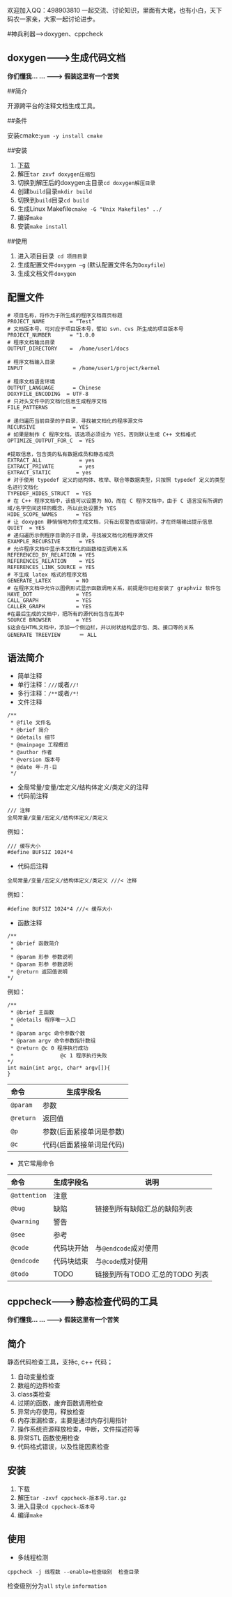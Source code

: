 欢迎加入QQ：498903810 一起交流、讨论知识，里面有大佬，也有小白，天下码农一家亲，大家一起讨论进步。

#神兵利器-->doxygen、cppcheck

## doxygen--->生成代码文档

**你们懂我... ...  ---> 假装这里有一个苦笑**

##简介

开源跨平台的注释文档生成工具。

##条件

安装cmake:`yum -y install cmake`

##安装

1. [下载](http://libevent.org/)
2. 解压`tar zxvf doxygen压缩包`
3. 切换到解压后的doxygen主目录`cd doxygen解压目录`
4. 创建`build`目录`mkdir build`
5. 切换到`build`目录`cd build`
6. 生成Linux Makefile`cmake -G "Unix Makefiles" ../` 
7. 编译`make`
8. 安装`make install`
 
##使用

1. 进入项目目录` cd 项目目录`
2. 生成配置文件`doxygen –g` (默认配置文件名为`Doxyfile`)
3. 生成文档文件`doxygen`

## 配置文件

```
# 项目名称，将作为于所生成的程序文档首页标题
PROJECT_NAME        = “Test”
# 文档版本号，可对应于项目版本号，譬如 svn、cvs 所生成的项目版本号
PROJECT_NUMBER      = "1.0.0
# 程序文档输出目录
OUTPUT_DIRECTORY    =  /home/user1/docs
 
# 程序文档输入目录 
INPUT                = /home/user1/project/kernel
 
# 程序文档语言环境
OUTPUT_LANGUAGE      = Chinese
DOXYFILE_ENCODING  = UTF-8
# 只对头文件中的文档化信息生成程序文档 
FILE_PATTERNS        = 
 
# 递归遍历当前目录的子目录，寻找被文档化的程序源文件 
RECURSIVE            = YES 
# 如果是制作 C 程序文档，该选项必须设为 YES，否则默认生成 C++ 文档格式
OPTIMIZE_OUTPUT_FOR_C  = YES
 
#提取信息，包含类的私有数据成员和静态成员
EXTRACT_ALL            = yes
EXTRACT_PRIVATE        = yes
EXTRACT_STATIC        = yes
# 对于使用 typedef 定义的结构体、枚举、联合等数据类型，只按照 typedef 定义的类型名进行文档化
TYPEDEF_HIDES_STRUCT  = YES
# 在 C++ 程序文档中，该值可以设置为 NO，而在 C 程序文档中，由于 C 语言没有所谓的域/名字空间这样的概念，所以此处设置为 YES
HIDE_SCOPE_NAMES      = YES
# 让 doxygen 静悄悄地为你生成文档，只有出现警告或错误时，才在终端输出提示信息
QUIET  = YES
# 递归遍历示例程序目录的子目录，寻找被文档化的程序源文件
EXAMPLE_RECURSIVE      = YES
# 允许程序文档中显示本文档化的函数相互调用关系
REFERENCED_BY_RELATION = YES
REFERENCES_RELATION    = YES
REFERENCES_LINK_SOURCE = YES
# 不生成 latex 格式的程序文档
GENERATE_LATEX        = NO
# 在程序文档中允许以图例形式显示函数调用关系，前提是你已经安装了 graphviz 软件包
HAVE_DOT              = YES
CALL_GRAPH            = YES
CALLER_GRAPH          = YES
#在最后生成的文档中，把所有的源代码包含在其中
SOURCE BROWSER        = YES
$这会在HTML文档中，添加一个侧边栏，并以树状结构显示包、类、接口等的关系
GENERATE TREEVIEW      ＝ ALL
```

## 语法简介

* 简单注释
 * 单行注释：`///`或者`//!`
 * 多行注释：`/**`或者`/*!`
* 文件注释
```
/**
 * @file 文件名
 * @brief 简介
 * @details 细节
 * @mainpage 工程概览
 * @author 作者
 * @version 版本号
 * @date 年-月-日
 */
```

* 全局常量/变量/宏定义/结构体定义/类定义的注释
 * 代码前注释
```
/// 注释
全局常量/变量/宏定义/结构体定义/类定义
```
例如：
```
/// 缓存大小
#define BUFSIZ 1024*4
```
 * 代码后注释
```
全局常量/变量/宏定义/结构体定义/类定义 ///< 注释
```
例如：
```
#define BUFSIZ 1024*4 ///< 缓存大小
```
* 函数注释
```
/**
 * @brief 函数简介
 *
 * @param 形参 参数说明
 * @param 形参 参数说明
 * @return 返回值说明
*/
```
例如：
```
/**
 * @brief 主函数
 * @details 程序唯一入口
 *
 * @param argc 命令参数个数
 * @param argv 命令参数指针数组
 * @return @c 0 程序执行成功
 *               @c 1 程序执行失败
*/
int main(int argc, char* argv[]){
}
```

| 命令      | 生成字段名               |
| :-------- | ------------------------ |
| `@param`  | 参数                     |
| `@return` | 返回值                   |
| `@p`      | 参数(后面紧接单词是参数) |
| `@c`      | 代码(后面紧接单词是代码) |

* 其它常用命令

| 命令         | 生成字段名 | 说明                           |
| :----------- | ---------- | ------------------------------ |
| `@attention` | 注意       |                                |
| `@bug`       | 缺陷       | 链接到所有缺陷汇总的缺陷列表   |
| `@warning`   | 警告       |                                |
| `@see`       | 参考       |                                |
| `@code`      | 代码块开始 | 与`@endcode`成对使用           |
| `@endcode`   | 代码块结束 | 与`@code`成对使用              |
| `@todo`      | TODO       | 链接到所有TODO 汇总的TODO 列表 |

## cppcheck--->静态检查代码的工具

**你们懂我... ...  ---> 假装这里有一个苦笑**

## 简介
静态代码检查工具，支持c, c++ 代码；

1. 自动变量检查
2. 数组的边界检查
3. class类检查
4. 过期的函数，废弃函数调用检查
5. 异常内存使用，释放检查
6. 内存泄漏检查，主要是通过内存引用指针
7. 操作系统资源释放检查，中断，文件描述符等
8. 异常STL 函数使用检查
9. 代码格式错误，以及性能因素检查

## 安装

1. 下载
2. 解压`tar -zxvf cppcheck-版本号.tar.gz`
3. 进入目录`cd cppcheck-版本号`
4. 编译`make`

## 使用
* 多线程检测
```
cppcheck -j 线程数 --enable=检查级别  检查目录
```
检查级别分为`all` `style` `information`